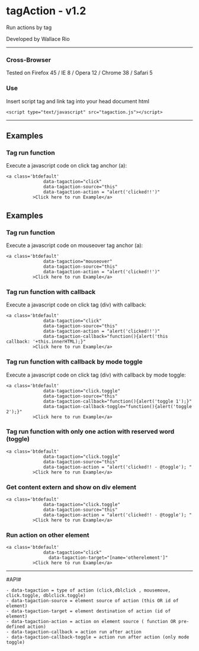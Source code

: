 <h1>tagAction - v1.2</h1>
Run actions by tag
<p>Developed by Wallace Rio <wallrio@gmail.com></p>
<hr>

<h3>Cross-Browser</h3>
<p>Tested on Firefox 45 / IE 8 / Opera 12 / Chrome 38 / Safari 5</p>

<h3>Use</h3>
<p>Insert script tag and link tag into your head document html</p>

	<script type="text/javascript" src="tagaction.js"></script>



<hr>

<h2>Examples</h2>

<h3>Tag run function</h3>
<p>Execute a javascript code on click tag anchor (a):</p>
    
    <a class='btdefault' 
                  data-tagaction="click" 
                  data-tagaction-source="this"         
                  data-tagaction-action = "alert('clicked!!')"            
              >Click here to run Example</a>





<h2>Examples</h2>

<h3>Tag run function</h3>
<p>Execute a javascript code on mouseover tag anchor (a):</p>
  
    <a class='btdefault' 
                  data-tagaction="mouseover" 
                  data-tagaction-source="this"         
                  data-tagaction-action = "alert('clicked!!')"            
              >Click here to run Example</a>






<h3>Tag run function with callback</h3>
<p>Execute a javascript code on click tag (div) with callback:</p>

    <a class='btdefault' 
                  data-tagaction="click" 
                  data-tagaction-source="this"         
                  data-tagaction-action = "alert('clicked!!')"    
                  data-tagaction-callback="function(){alert('this callback: '+this.innerHTML);}"         
              >Click here to run Example</a>







<h3>Tag run function with callback by mode toggle</h3>
<p>Execute a javascript code on click tag (div) with callback by mode toggle:</p>

    <a class='btdefault' 
                  data-tagaction="click.toggle" 
                  data-tagaction-source="this"                       
                  data-tagaction-callback="function(){alert('toggle 1');}"                  
                  data-tagaction-callback-toggle="function(){alert('toggle 2');}"            
              >Click here to run Example</a>







<h3>Tag run function with only one action with reserved word (toggle)</h3>
<p></p>

    <a class='btdefault' 
                  data-tagaction="click.toggle" 
                  data-tagaction-source="this"         
                  data-tagaction-action = "alert('clicked!! - @toggle'); "             
              >Click here to run Example</a>






<h3>Get content extern and show on div element</h3>
<p></p>
  
    <a class='btdefault' 
                  data-tagaction="click.toggle" 
                  data-tagaction-source="this"         
                  data-tagaction-action = "alert('clicked!! - @toggle'); "             
              >Click here to run Example</a>








<h3>Run action on other element</h3>
<p></p>

    <a class='btdefault' 
                  data-tagaction="click"           
                    data-tagaction-target="[name='otherelement']"                
              >Click here to run Example</a>



<hr>

#API#

    - data-tagaction = type of action (click,dblclick , mousemove, click.toggle, dblclick.toggle)
    - data-tagaction-source = element source of action (this OR id of element)
    - data-tagaction-target = element destination of action (id of element)
    - data-tagaction-action = action on element source ( function OR pre-defined action)
    - data-tagaction-callback = action run after action
    - data-tagaction-callback-toggle = action run after action (only mode toggle)
